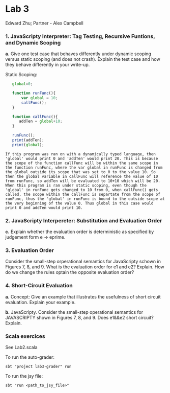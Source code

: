 # Lab 3

Edward Zhu; Partner - Alex Campbell

### 1. JavaScripty Interpreter: Tag Testing, Recursive Funtions, and Dynamic Scoping
**a.**  Give one test case that behaves differently under dynamic scoping versus static scoping (and does not crash). Explain the test case and how they behave differently in your write-up.

Static Scoping: 
 ``` javascript
	global=0;

	function runFunc(){
	    var global = 10;
	    callFunc();
	}

	function callFunc(){
	   addTen = global+10;
	}

	runFunc();
	print(addTen);
	print(global);
 ```
	If this program was ran on with a dynamically typed language, then 'global' would print 0 and 'addTen' would print 20. This is because the scope of the function callFunc will be within the same scope in the function runFunc, where the var global in runFunc is changed from the global outside its scope that was set to 0 to the value 10. So then the global variable in callFunc will reference the value of 10 from runFunc, so addTen will be evaluated to 10+10 which will be 20.
	When this program is ran under static scoping, even though the 'global' in runFunc gets changed to 10 from 0, when callFunc() gets called, the scope within the callFunc is separtate from the scope of runFunc, thus the 'global' in runFunc is bound to the outside scope at the very beginning of the value 0. Thus global in this case would print 0 and addTen would print 10.

### 2. JavaScripty Interpereter: Substitution and Evaluation Order
**c.** Explain whether the evaluation order is deterministic as specified by judgement form e -> eprime.

### 3. Evaluation Order
Consider the small-step orperational semantics for JavaScripty schown in Figures 7, 8, and 9. What is the evaluation order for e1 and e2? Explain. How do we change the rules optain the opposite evaluation order?

### 4. Short-Circuit Evaluation
**a.** Concept: Give an example that illustrates the usefulness of short circuit evaluation. Explain your example.

**b.** JavaScripty. Consider the small-step operational semantics for JAVASCRIPTY shown in Figures 7, 8, and 9. Does e1&&e2 short circuit? Explain.

### Scala exercices
See Lab2.scala

To run the auto-grader:

	sbt "project lab3-grader" run

To run the jsy file:

	sbt "run <path_to_jsy_file>"
